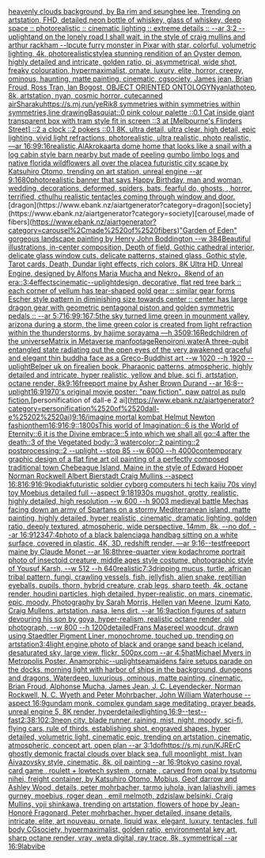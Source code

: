 [heavenly clouds background, by Ba rim and seunghee lee, Trending on artstation, FHD, detailed,](https://www.ebank.nz/aiartgenerator?category=heavenly%2520clouds%2520background%2C%2520by%2520Ba%2520rim%2520and%2520seunghee%2520lee%2C%2520Trending%2520on%2520artstation%2C%2520FHD%2C%2520detailed%2C)[neon bottle of whiskey, glass of whiskey, deep space :: photorealistic :: cinematic lighting :: extreme details :: --ar 3:2 --uplight](https://www.ebank.nz/aiartgenerator?category=neon%2520bottle%2520of%2520whiskey%2C%2520glass%2520of%2520whiskey%2C%2520deep%2520space%2520%3A%3A%2520photorealistic%2520%3A%3A%2520cinematic%2520lighting%2520%3A%3A%2520extreme%2520details%2520%3A%3A%2520--ar%25203%3A2%2520--uplight)[and on the lonely road I shall wait, in the style of craig mullins and arthur rackham --lp](https://www.ebank.nz/aiartgenerator?category=and%2520on%2520the%2520lonely%2520road%2520I%2520shall%2520wait%2C%2520in%2520the%2520style%2520of%2520craig%2520mullins%2520and%2520arthur%2520rackham%2520--lp)[cute furry monster in Pixar with star, colorful, volumetric lighting, 4k, photorealistic](https://www.ebank.nz/aiartgenerator?category=cute%2520furry%2520monster%2520in%2520Pixar%2520with%2520star%2C%2520colorful%2C%2520volumetric%2520lighting%2C%25204k%2C%2520photorealistic)[style](https://www.ebank.nz/aiartgenerator?category=style)[a stunning rendition of an  Oyster demon, highly detailed and intricate, golden ratio, pi, asymmetrical, wide shot, freaky colouration, hypermaximalist, ornate, luxury, elite, horror, creepy, ominous, haunting, matte painting, cinematic, cgsociety, James jean, Brian Froud, Ross Tran, Ian Bogost, OBJECT ORIENTED ONTOLOGY](https://www.ebank.nz/aiartgenerator?category=a%2520stunning%2520rendition%2520of%2520an%2520%2520Oyster%2520demon%2C%2520highly%2520detailed%2520and%2520intricate%2C%2520golden%2520ratio%2C%2520pi%2C%2520asymmetrical%2C%2520wide%2520shot%2C%2520freaky%2520colouration%2C%2520hypermaximalist%2C%2520ornate%2C%2520luxury%2C%2520elite%2C%2520horror%2C%2520creepy%2C%2520ominous%2C%2520haunting%2C%2520matte%2520painting%2C%2520cinematic%2C%2520cgsociety%2C%2520James%2520jean%2C%2520Brian%2520Froud%2C%2520Ross%2520Tran%2C%2520Ian%2520Bogost%2C%2520OBJECT%2520ORIENTED%2520ONTOLOGY)[Nyanlathotep, 8k, artstation, nyan, cosmic horror, cute](https://www.ebank.nz/aiartgenerator?category=Nyanlathotep%2C%25208k%2C%2520artstation%2C%2520nyan%2C%2520cosmic%2520horror%2C%2520cute)[canned air](https://www.ebank.nz/aiartgenerator?category=canned%2520air)[Sharaku](https://www.ebank.nz/aiartgenerator?category=Sharaku)[https://s.mj.run/yeRik8  symmetries within symmetries within symmetries,line drawing](https://www.ebank.nz/aiartgenerator?category=https%3A//s.mj.run/yeRik8%2520%2520symmetries%2520within%2520symmetries%2520within%2520symmetries%2Cline%2520drawing)[Basquiat](https://www.ebank.nz/aiartgenerator?category=Basquiat)[::0 pink colour palette ::0.1 Cat inside giant transparent box with tram style fit in screen ::3 at [Melbourne's Flinders Street] ::2 a clock ::2 pokers ::0.1 8K, ultra detail, ultra clear, high detail, epic lighting, vivid light refractions, photorealistic, ultra realistic, photo realistic, —ar 16:9](https://www.ebank.nz/aiartgenerator?category=%3A%3A0%2520pink%2520colour%2520palette%2520%3A%3A0.1%2520Cat%2520inside%2520giant%2520transparent%2520box%2520with%2520tram%2520style%2520fit%2520in%2520screen%2520%3A%3A3%2520at%2520%5BMelbourne%27s%2520Flinders%2520Street%5D%2520%3A%3A2%2520a%2520clock%2520%3A%3A2%2520pokers%2520%3A%3A0.1%25208K%2C%2520ultra%2520detail%2C%2520ultra%2520clear%2C%2520high%2520detail%2C%2520epic%2520lighting%2C%2520vivid%2520light%2520refractions%2C%2520photorealistic%2C%2520ultra%2520realistic%2C%2520photo%2520realistic%2C%2520%E2%80%94ar%252016%3A9)[9:16](https://www.ebank.nz/aiartgenerator?category=9%3A16)[realistic,](https://www.ebank.nz/aiartgenerator?category=realistic%2C)[AlAkroka](https://www.ebank.nz/aiartgenerator?category=AlAkroka)[art](https://www.ebank.nz/aiartgenerator?category=art)[a dome home that looks like a snail with a log cabin style barn nearby but made of peeling gumbo limbo logs and native florida wildflowers all over the place](https://www.ebank.nz/aiartgenerator?category=a%2520dome%2520home%2520that%2520looks%2520like%2520a%2520snail%2520with%2520a%2520log%2520cabin%2520style%2520barn%2520nearby%2520but%2520made%2520of%2520peeling%2520gumbo%2520limbo%2520logs%2520and%2520native%2520florida%2520wildflowers%2520all%2520over%2520the%2520place)[a futuristic city scape by Katsuhiro Otomo, trending on art station, unreal engine --ar 9:16](https://www.ebank.nz/aiartgenerator?category=a%2520futuristic%2520city%2520scape%2520by%2520Katsuhiro%2520Otomo%2C%2520trending%2520on%2520art%2520station%2C%2520unreal%2520engine%2520--ar%25209%3A16)[80](https://www.ebank.nz/aiartgenerator?category=80)[photorealistic banner that says Happy Birthday, man and woman, wedding, decorations, deformed, spiders, bats, fearful  do, ghosts, , horror, terrified, cthulhu realistic tentacles coming through window and door.](https://www.ebank.nz/aiartgenerator?category=photorealistic%2520banner%2520that%2520says%2520Happy%2520Birthday%2C%2520man%2520and%2520woman%2C%2520wedding%2C%2520decorations%2C%2520deformed%2C%2520spiders%2C%2520bats%2C%2520fearful%2520%2520do%2C%2520ghosts%2C%2520%2C%2520horror%2C%2520terrified%2C%2520cthulhu%2520realistic%2520tentacles%2520coming%2520through%2520window%2520and%2520door.)[dragon](https://www.ebank.nz/aiartgenerator?category=dragon)[society](https://www.ebank.nz/aiartgenerator?category=society)[carousel,made of fibers](https://www.ebank.nz/aiartgenerator?category=carousel%2Cmade%2520of%2520fibers)["Garden of Eden" gorgeous landscape painting by Henry John Boddington --w 384](https://www.ebank.nz/aiartgenerator?category=%22Garden%2520of%2520Eden%22%2520gorgeous%2520landscape%2520painting%2520by%2520Henry%2520John%2520Boddington%2520--w%2520384)[Beautiful illustrations, in-center composition, Depth of field, Gothic cathedral interior, delicate glass window cuts, delicate patterns, stained glass, Gothic style, Tarot cards, Death, Dundar light effects, rich colors, 8K Ultra HD, Unreal Engine, designed by Alfons Maria Mucha and Nekro，8k](https://www.ebank.nz/aiartgenerator?category=Beautiful%2520illustrations%2C%2520in-center%2520composition%2C%2520Depth%2520of%2520field%2C%2520Gothic%2520cathedral%2520interior%2C%2520delicate%2520glass%2520window%2520cuts%2C%2520delicate%2520patterns%2C%2520stained%2520glass%2C%2520Gothic%2520style%2C%2520Tarot%2520cards%2C%2520Death%2C%2520Dundar%2520light%2520effects%2C%2520rich%2520colors%2C%25208K%2520Ultra%2520HD%2C%2520Unreal%2520Engine%2C%2520designed%2520by%2520Alfons%2520Maria%2520Mucha%2520and%2520Nekro%EF%BC%8C8k)[end of an era::](https://www.ebank.nz/aiartgenerator?category=end%2520of%2520an%2520era%3A%3A)[3:4](https://www.ebank.nz/aiartgenerator?category=3%3A4)[effects](https://www.ebank.nz/aiartgenerator?category=effects)[cinematic](https://www.ebank.nz/aiartgenerator?category=cinematic)[--uplight](https://www.ebank.nz/aiartgenerator?category=--uplight)[design, decorative, flat red tree bark :: each corner of vellum has tear-shaped gold gear :: similar gear forms Escher style pattern in diminishing size towards center :: center has large dragon gear with geometric pentagonal piston and golden symmetric pedals :: --ar 5:7](https://www.ebank.nz/aiartgenerator?category=design%2C%2520decorative%2C%2520flat%2520red%2520tree%2520bark%2520%3A%3A%2520each%2520corner%2520of%2520vellum%2520has%2520tear-shaped%2520gold%2520gear%2520%3A%3A%2520similar%2520gear%2520forms%2520Escher%2520style%2520pattern%2520in%2520diminishing%2520size%2520towards%2520center%2520%3A%3A%2520center%2520has%2520large%2520dragon%2520gear%2520with%2520geometric%2520pentagonal%2520piston%2520and%2520golden%2520symmetric%2520pedals%2520%3A%3A%2520--ar%25205%3A7)[16:9](https://www.ebank.nz/aiartgenerator?category=16%3A9)[9:16](https://www.ebank.nz/aiartgenerator?category=9%3A16)[7:5](https://www.ebank.nz/aiartgenerator?category=7%3A5)[the sky turned lime green in mounment valley, arizona during a storm, the lime green color is created from light refraction within the thunderstorms, by hajime sorayama —h 350](https://www.ebank.nz/aiartgenerator?category=the%2520sky%2520turned%2520lime%2520green%2520in%2520mounment%2520valley%2C%2520arizona%2520during%2520a%2520storm%2C%2520the%2520lime%2520green%2520color%2520is%2520created%2520from%2520light%2520refraction%2520within%2520the%2520thunderstorms%2C%2520by%2520hajime%2520sorayama%2520%E2%80%94h%2520350)[9:16](https://www.ebank.nz/aiartgenerator?category=9%3A16)[Red](https://www.ebank.nz/aiartgenerator?category=Red)[children of the universe](https://www.ebank.nz/aiartgenerator?category=children%2520of%2520the%2520universe)[Matrix in Metaverse man](https://www.ebank.nz/aiartgenerator?category=Matrix%2520in%2520Metaverse%2520man)[footage](https://www.ebank.nz/aiartgenerator?category=footage)[Renoir](https://www.ebank.nz/aiartgenerator?category=Renoir)[oni,water](https://www.ebank.nz/aiartgenerator?category=oni%2Cwater)[A three-qubit entangled state  radiating out the open eyes of the very awakened graceful and elegant thin buddha face as a Greco-Buddhist art --w 1020 --h 1920 --uplight](https://www.ebank.nz/aiartgenerator?category=A%2520three-qubit%2520entangled%2520state%2520%2520radiating%2520out%2520the%2520open%2520eyes%2520of%2520the%2520very%2520awakened%2520graceful%2520and%2520elegant%2520thin%2520buddha%2520face%2520as%2520a%2520Greco-Buddhist%2520art%2520--w%25201020%2520--h%25201920%2520--uplight)[Belper uk on fire](https://www.ebank.nz/aiartgenerator?category=Belper%2520uk%2520on%2520fire)[alien book, Pharaonic patterns, atmospheric, highly detailed and intricate, hyper realistic, yellow and blue, sci fi, artstation, octane render, 8k](https://www.ebank.nz/aiartgenerator?category=alien%2520book%2C%2520Pharaonic%2520patterns%2C%2520atmospheric%2C%2520highly%2520detailed%2520and%2520intricate%2C%2520hyper%2520realistic%2C%2520yellow%2520and%2520blue%2C%2520sci%2520fi%2C%2520artstation%2C%2520octane%2520render%2C%25208k)[9:16](https://www.ebank.nz/aiartgenerator?category=9%3A16)[freeport maine by Asher Brown Durand --ar 16:8](https://www.ebank.nz/aiartgenerator?category=freeport%2520maine%2520by%2520Asher%2520Brown%2520Durand%2520--ar%252016%3A8)[--uplight](https://www.ebank.nz/aiartgenerator?category=--uplight)[16:9](https://www.ebank.nz/aiartgenerator?category=16%3A9)[1970's original movie poster: "paw fiction". paw patrol as pulp fiction.](https://www.ebank.nz/aiartgenerator?category=1970%27s%2520original%2520movie%2520poster%3A%2520%22paw%2520fiction%22.%2520paw%2520patrol%2520as%2520pulp%2520fiction.)[personification of dall-e 2 ai](https://www.ebank.nz/aiartgenerator?category=personification%2520of%2520dall-e%25202%2520ai)[9:16](https://www.ebank.nz/aiartgenerator?category=9%3A16)[/imagine mortal kombat Helmut Newton fashion](https://www.ebank.nz/aiartgenerator?category=/imagine%2520mortal%2520kombat%2520Helmut%2520Newton%2520fashion)[them](https://www.ebank.nz/aiartgenerator?category=them)[16:9](https://www.ebank.nz/aiartgenerator?category=16%3A9)[16:9](https://www.ebank.nz/aiartgenerator?category=16%3A9)[::](https://www.ebank.nz/aiartgenerator?category=%3A%3A)[1800s](https://www.ebank.nz/aiartgenerator?category=1800s)[This world of Imagination::6 is the World of Eternity::6 it is the Divine embrace::5 into which we shall all go::4 after the death::3 of the Vegetated body::3 watercolor::2 painting::2  postprocessing::2 --uplight --stop 85 --w 6000 --h 4000](https://www.ebank.nz/aiartgenerator?category=This%2520world%2520of%2520Imagination%3A%3A6%2520is%2520the%2520World%2520of%2520Eternity%3A%3A6%2520it%2520is%2520the%2520Divine%2520embrace%3A%3A5%2520into%2520which%2520we%2520shall%2520all%2520go%3A%3A4%2520after%2520the%2520death%3A%3A3%2520of%2520the%2520Vegetated%2520body%3A%3A3%2520watercolor%3A%3A2%2520painting%3A%3A2%2520%2520postprocessing%3A%3A2%2520--uplight%2520--stop%252085%2520--w%25206000%2520--h%25204000)[contemporary graphic design of a flat fine art oil painting of a perfectly composed traditional town Chebeague Island, Maine in the style of Edward Hopper Norman Rockwell Albert Bierstadt Craig Mullins --aspect 16:8](https://www.ebank.nz/aiartgenerator?category=contemporary%2520graphic%2520design%2520of%2520a%2520flat%2520fine%2520art%2520oil%2520painting%2520of%2520a%2520perfectly%2520composed%2520traditional%2520town%2520Chebeague%2520Island%2C%2520Maine%2520in%2520the%2520style%2520of%2520Edward%2520Hopper%2520Norman%2520Rockwell%2520Albert%2520Bierstadt%2520Craig%2520Mullins%2520--aspect%252016%3A8)[16:9](https://www.ebank.nz/aiartgenerator?category=16%3A9)[16:9](https://www.ebank.nz/aiartgenerator?category=16%3A9)[kodiak](https://www.ebank.nz/aiartgenerator?category=kodiak)[futuristic soldier cyborg computers hi tech kaiju 70s vinyl toy Moebius detailed full --aspect 9:18](https://www.ebank.nz/aiartgenerator?category=futuristic%2520soldier%2520cyborg%2520computers%2520hi%2520tech%2520kaiju%252070s%2520vinyl%2520toy%2520Moebius%2520detailed%2520full%2520--aspect%25209%3A18)[1930s mugshot, grotty, realistic, highly detailed, high resolution --w 600 --h 900](https://www.ebank.nz/aiartgenerator?category=1930s%2520mugshot%2C%2520grotty%2C%2520realistic%2C%2520highly%2520detailed%2C%2520high%2520resolution%2520--w%2520600%2520--h%2520900)[3 medieval battle Mechas facing down an army of Spartans on a stormy Mediterranean island, matte painting, highly detailed, hyper realistic, cinematic, dramatic lighting, golden ratio, deeply textured, atmospheric, wide perspective, 14mm, 8k, --no dof, --ar 16:9](https://www.ebank.nz/aiartgenerator?category=3%2520medieval%2520battle%2520Mechas%2520facing%2520down%2520an%2520army%2520of%2520Spartans%2520on%2520a%2520stormy%2520Mediterranean%2520island%2C%2520matte%2520painting%2C%2520highly%2520detailed%2C%2520hyper%2520realistic%2C%2520cinematic%2C%2520dramatic%2520lighting%2C%2520golden%2520ratio%2C%2520deeply%2520textured%2C%2520atmospheric%2C%2520wide%2520perspective%2C%252014mm%2C%25208k%2C%2520--no%2520dof%2C%2520--ar%252016%3A9)[1234](https://www.ebank.nz/aiartgenerator?category=1234)[7:4](https://www.ebank.nz/aiartgenerator?category=7%3A4)[photo of a black balenciaga handbag sitting on a white surface, covered in plastic, 4K, 3D, redshift render, —ar 9:16](https://www.ebank.nz/aiartgenerator?category=photo%2520of%2520a%2520black%2520balenciaga%2520handbag%2520sitting%2520on%2520a%2520white%2520surface%2C%2520covered%2520in%2520plastic%2C%25204K%2C%25203D%2C%2520redshift%2520render%2C%2520%E2%80%94ar%25209%3A16)[--test](https://www.ebank.nz/aiartgenerator?category=--test)[freeport maine by Claude Monet --ar 16:8](https://www.ebank.nz/aiartgenerator?category=freeport%2520maine%2520by%2520Claude%2520Monet%2520--ar%252016%3A8)[three-quarter view kodachrome portrait photo of insectoid creature, middle ages style costume, photographic style of Yousuf Karsh, --w 512 --h 640](https://www.ebank.nz/aiartgenerator?category=three-quarter%2520view%2520kodachrome%2520portrait%2520photo%2520of%2520insectoid%2520creature%2C%2520middle%2520ages%2520style%2520costume%2C%2520photographic%2520style%2520of%2520Yousuf%2520Karsh%2C%2520--w%2520512%2520--h%2520640)[realistic](https://www.ebank.nz/aiartgenerator?category=realistic)[7:3](https://www.ebank.nz/aiartgenerator?category=7%3A3)[dripping mucus, turtle, african tribal pattern, fungi, crawling vessels, fish, jellyfish, alien snake, reptillian eyeballs, pupils, thorn, hybrid creature, crab legs, sharp teeth, 4k, octane render, houdini particles, high detailed, hyper-realistic, on mars, cinematic, epic, moody, Photography by Sarah Morris, Hellen van Meene, Izumi Kato, Craig Mullens, artstation, nasa, lens dirt, --ar 16:9](https://www.ebank.nz/aiartgenerator?category=dripping%2520mucus%2C%2520turtle%2C%2520african%2520tribal%2520pattern%2C%2520fungi%2C%2520crawling%2520vessels%2C%2520fish%2C%2520jellyfish%2C%2520alien%2520snake%2C%2520reptillian%2520eyeballs%2C%2520pupils%2C%2520thorn%2C%2520hybrid%2520creature%2C%2520crab%2520legs%2C%2520sharp%2520teeth%2C%25204k%2C%2520octane%2520render%2C%2520houdini%2520particles%2C%2520high%2520detailed%2C%2520hyper-realistic%2C%2520on%2520mars%2C%2520cinematic%2C%2520epic%2C%2520moody%2C%2520Photography%2520by%2520Sarah%2520Morris%2C%2520Hellen%2520van%2520Meene%2C%2520Izumi%2520Kato%2C%2520Craig%2520Mullens%2C%2520artstation%2C%2520nasa%2C%2520lens%2520dirt%2C%2520--ar%252016%3A9)[action figures of saturn devouring his son by goya, hyper-realism, realistic octane render, old photograph, --w 800 --h 1200](https://www.ebank.nz/aiartgenerator?category=action%2520figures%2520of%2520saturn%2520devouring%2520his%2520son%2520by%2520goya%2C%2520hyper-realism%2C%2520realistic%2520octane%2520render%2C%2520old%2520photograph%2C%2520--w%2520800%2520--h%25201200)[detailed](https://www.ebank.nz/aiartgenerator?category=detailed)[Frans Masereel woodcut, drawn using Staedtler Pigment Liner, monochrome, touched up, trending on artstation](https://www.ebank.nz/aiartgenerator?category=Frans%2520Masereel%2520woodcut%2C%2520drawn%2520using%2520Staedtler%2520Pigment%2520Liner%2C%2520monochrome%2C%2520touched%2520up%2C%2520trending%2520on%2520artstation)[3:4](https://www.ebank.nz/aiartgenerator?category=3%3A4)[light,](https://www.ebank.nz/aiartgenerator?category=light%2C)[engine,](https://www.ebank.nz/aiartgenerator?category=engine%2C)[photo of black and orange sand beach iceland, desaturated sky, large view, flickr, 500px.com --ar 4:5](https://www.ebank.nz/aiartgenerator?category=photo%2520of%2520black%2520and%2520orange%2520sand%2520beach%2520iceland%2C%2520desaturated%2520sky%2C%2520large%2520view%2C%2520flickr%2C%2520500px.com%2520--ar%25204%3A5)[hat](https://www.ebank.nz/aiartgenerator?category=hat)[Michael Myers in Metropolis Poster, Anamorphic](https://www.ebank.nz/aiartgenerator?category=Michael%2520Myers%2520in%2520Metropolis%2520Poster%2C%2520Anamorphic)[--uplight](https://www.ebank.nz/aiartgenerator?category=--uplight)[seamaidens faire setups parade on the docks, morning light with harbor of ships in the background, dungeons and dragons, Waterdeep, luxurious, ominous, matte painting, cinematic, Brian Froud, Alphonse Mucha, James Jean, J. C. Leyendecker, Norman Rockwell, N. C. Wyeth and Peter Mohrbacher, John William Waterhouse --aspect 16:9](https://www.ebank.nz/aiartgenerator?category=seamaidens%2520faire%2520setups%2520parade%2520on%2520the%2520docks%2C%2520morning%2520light%2520with%2520harbor%2520of%2520ships%2520in%2520the%2520background%2C%2520dungeons%2520and%2520dragons%2C%2520Waterdeep%2C%2520luxurious%2C%2520ominous%2C%2520matte%2520painting%2C%2520cinematic%2C%2520Brian%2520Froud%2C%2520Alphonse%2520Mucha%2C%2520James%2520Jean%2C%2520J.%2520C.%2520Leyendecker%2C%2520Norman%2520Rockwell%2C%2520N.%2520C.%2520Wyeth%2520and%2520Peter%2520Mohrbacher%2C%2520John%2520William%2520Waterhouse%2520--aspect%252016%3A9)[gundam monk, complex gundam sage meditating, prayer beads, unreal engine 5, 8K render, hyperdetailed](https://www.ebank.nz/aiartgenerator?category=gundam%2520monk%2C%2520complex%2520gundam%2520sage%2520meditating%2C%2520prayer%2520beads%2C%2520unreal%2520engine%25205%2C%25208K%2520render%2C%2520hyperdetailed)[lighting,](https://www.ebank.nz/aiartgenerator?category=lighting%2C)[16:9](https://www.ebank.nz/aiartgenerator?category=16%3A9)[--test](https://www.ebank.nz/aiartgenerator?category=--test)[--fast](https://www.ebank.nz/aiartgenerator?category=--fast)[2:3](https://www.ebank.nz/aiartgenerator?category=2%3A3)[8:10](https://www.ebank.nz/aiartgenerator?category=8%3A10)[2:3](https://www.ebank.nz/aiartgenerator?category=2%3A3)[neon city, blade runner, raining, mist, night, moody, sci-fi, flying cars, rule of thirds, establishing shot, engraved shapes, hyper detailed, volumetric light, cinematic epic, trending on artstation, cinematic, atmospheric, concept art, open plan --ar 3:1](https://www.ebank.nz/aiartgenerator?category=neon%2520city%2C%2520blade%2520runner%2C%2520raining%2C%2520mist%2C%2520night%2C%2520moody%2C%2520sci-fi%2C%2520flying%2520cars%2C%2520rule%2520of%2520thirds%2C%2520establishing%2520shot%2C%2520engraved%2520shapes%2C%2520hyper%2520detailed%2C%2520volumetric%2520light%2C%2520cinematic%2520epic%2C%2520trending%2520on%2520artstation%2C%2520cinematic%2C%2520atmospheric%2C%2520concept%2520art%2C%2520open%2520plan%2520--ar%25203%3A1)[dof](https://www.ebank.nz/aiartgenerator?category=dof)[https://s.mj.run/KJRErC  ghostly demonic fractal clouds over black sea, full moonlight, mist, Ivan Aivazovsky style, cinematic, 8k, oil painting --ar 16:9](https://www.ebank.nz/aiartgenerator?category=https%3A//s.mj.run/KJRErC%2520%2520ghostly%2520demonic%2520fractal%2520clouds%2520over%2520black%2520sea%2C%2520full%2520moonlight%2C%2520mist%2C%2520Ivan%2520Aivazovsky%2520style%2C%2520cinematic%2C%25208k%2C%2520oil%2520painting%2520--ar%252016%3A9)[tokyo casino royal, card game , roulett + lowtech system , ornate , carved from opal by tsutomu nihei, freight container, by Katsuhiro Otomo, Mobius, Geof darrow and Ashley Wood, details, peter mohrbacher, tarmo juhola, ivan laliashvili, james gurney, moebius, roger dean , emil melmoth, zdzislaw belsinki, Craig Mullins, yoji shinkawa, trending on artstation, flowers of hope by Jean-Honoré Fragonard, Peter mohrbacher, hyper detailed, insane details, intricate, elite, art nouveau, ornate, liquid wax, elegant, luxury, tentacles, full body CGsociety, hypermaximalist, golden ratio, environmental key art, sharp octane render, vray ,weta digital, ray trace, 8k, symmetrical --ar 16:9](https://www.ebank.nz/aiartgenerator?category=tokyo%2520casino%2520royal%2C%2520card%2520game%2520%2C%2520roulett%2520%2B%2520lowtech%2520system%2520%2C%2520ornate%2520%2C%2520carved%2520from%2520opal%2520by%2520tsutomu%2520nihei%2C%2520freight%2520container%2C%2520by%2520Katsuhiro%2520Otomo%2C%2520Mobius%2C%2520Geof%2520darrow%2520and%2520Ashley%2520Wood%2C%2520details%2C%2520peter%2520mohrbacher%2C%2520tarmo%2520juhola%2C%2520ivan%2520laliashvili%2C%2520james%2520gurney%2C%2520moebius%2C%2520roger%2520dean%2520%2C%2520emil%2520melmoth%2C%2520zdzislaw%2520belsinki%2C%2520Craig%2520Mullins%2C%2520yoji%2520shinkawa%2C%2520trending%2520on%2520artstation%2C%2520flowers%2520of%2520hope%2520by%2520Jean-Honor%C3%A9%2520Fragonard%2C%2520Peter%2520mohrbacher%2C%2520hyper%2520detailed%2C%2520insane%2520details%2C%2520intricate%2C%2520elite%2C%2520art%2520nouveau%2C%2520ornate%2C%2520liquid%2520wax%2C%2520elegant%2C%2520luxury%2C%2520tentacles%2C%2520full%2520body%2520CGsociety%2C%2520hypermaximalist%2C%2520golden%2520ratio%2C%2520environmental%2520key%2520art%2C%2520sharp%2520octane%2520render%2C%2520vray%2520%2Cweta%2520digital%2C%2520ray%2520trace%2C%25208k%2C%2520symmetrical%2520--ar%252016%3A9)[lab](https://www.ebank.nz/aiartgenerator?category=lab)[vibe](https://www.ebank.nz/aiartgenerator?category=vibe)